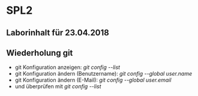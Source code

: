 # SPL2

## Laborinhalt für 23.04.2018

## Wiederholung git

* git Konfiguration anzeigen: *git config --list*
* git Konfiguration ändern (Benutzername): *git config --global user.name <username>*
* git Konfiguration ändern (E-Mail): *git config --global user.email <usermail>*
* und überprüfen mit *git config --list*
